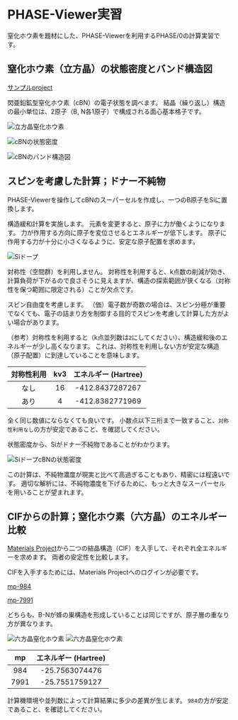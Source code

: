 # PHASE-Viewer実習

窒化ホウ素を題材にした、PHASE-Viewerを利用するPHASE/0の計算実習です。

## 窒化ホウ素（立方晶）の状態密度とバンド構造図

[サンプルproject](https://github.com/matelier/moku-moku/raw/master/practice_phaseViewer/pvsamples.tar.xz)

閃亜鉛鉱型窒化ホウ素（cBN）の電子状態を調べます。
結晶（繰り返し）構造の最小単位は、2原子（B, N各1原子）で構成される面心基本格子です。

![立方晶窒化ホウ素](./images/cBN.png)

![cBNの状態密度](./images/cBN_dos.svg)

![cBNのバンド構造図](./images/cBN_band.svg)

## スピンを考慮した計算；ドナー不純物

PHASE-Viewerを操作してcBNのスーパーセルを作成し、一つのB原子をSiに置換します。

構造緩和計算を実施します。
元素を変更すると、原子に力が働くようになります。
力が作用する方向に原子を変位させるとエネルギーが低下します。
原子に作用する力が十分に小さくなるように、安定な原子配置を求めます。

![Siドープ](./images/Si_dope.png)

対称性（空間群）を利用しません。
対称性を利用すると、k点数の削減が効き、計算負荷が下がるので良さそうに見えますが、構造の探索範囲が狭くなる（対称性を保つ範囲に限定される）ことが欠点です。

スピン自由度を考慮します。
（価）電子数が奇数の場合は、スピン分極が重要でなくても、電子の詰まり方を制御する目的でスピンを考慮して計算した方がよい場合があります。

（参考）対称性を利用すると（k点並列数は`2`にしてください）、構造緩和後のエネルギーが少し高くなります。
これは、対称性を利用しない方が安定な構造（原子配置）に到達していることを意味します。

| 対称性利用 | kv3 | エネルギー (Hartree) |
| :-------: | :-------: | :-------: |
| なし | 16 | -412.8437287267 |
| あり | 4 | -412.8382771969 |

全く同じ数値にならなくても良いです。
小数点以下三桁まで一致すること、`対称性利用なし`の方が安定であること、を確認してください。

状態密度から、Siがドナー不純物であることがわかります。

![SiドープcBNの状態密度](./images/cBN_Si.svg)

この計算は、不純物濃度が現実と比べて高過ぎることもあり、精密には程遠いです。
適切な解析には、不純物濃度を下げるために、もっと大きなスーパーセルを用いることが望まれます。

## CIFからの計算；窒化ホウ素（六方晶）のエネルギー比較

[Materials Project](https://next-gen.materialsproject.org/)から二つの結晶構造（CIF）を入手して、それぞれ全エネルギーを求めます。
両者の安定性を比較します。

CIFを入手するためには、Materials Projectへのログインが必要です。

[mp-984](https://materialsproject.org/materials/mp-984)

[mp-7991](https://materialsproject.org/materials/mp-7991)

どちらも、B-Nが蜂の巣構造を形成していることは同じですが、原子層の重なり方が異なります。

![六方晶窒化ホウ素](./images/984.png)
![六方晶窒化ホウ素](./images/7991.png)

| mp | エネルギー (Hartree) |
| :-------: | :-------: |
| 984 | -25.7563074476 |
| 7991| -25.7551759127 |

計算機環境や並列数によって計算結果に多少の差異が生じます。
`984`の方が安定であること、を確認してください。
